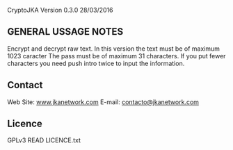 CryptoJKA Version 0.3.0 28/03/2016

GENERAL USSAGE NOTES
--------------------
Encrypt and decrypt raw text. 
In this version the text must be of maximum 1023 caracter 
The pass must be of maximum 31 characters. 
If you put fewer characters you need push intro twice to input the information.

Contact
-------
Web Site: www.jkanetwork.com
E-mail:	  contacto@jkanetwork.com

Licence
-------
GPLv3
READ LICENCE.txt
